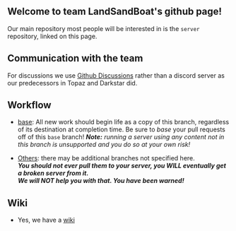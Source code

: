 ## Welcome to team LandSandBoat's github page!

Our main repository most people will be interested in is the `server` repository, linked on this page.

## Communication with the team
For discussions we use [Github Discussions](https://github.com/LandSandBoat/server/discussions) rather than a discord server as our predecessors in Topaz and Darkstar did.

## Workflow
 * [base](https://github.com/LandSandBoat/server/tree/base): All new work should begin life as a copy of this branch, regardless of its destination at completion time. Be sure to _base_ your pull requests off of this `base` branch!  _**Note:** running a server using any content not in this branch is unsupported and you do so at your own risk!_

 * [Others](https://github.com/LandSandBoat/server/branches/all): there may be additional branches not specified here. <br>***You should not ever pull them to your server, you WILL eventually get a broken server from it. <br>We will NOT help you with that. You have been warned!***

## Wiki
 * Yes, we have a [wiki](https://github.com/LandSandBoat/server/wiki)

